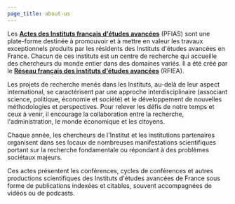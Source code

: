 ```yaml
---
page_title: about-us
---
```

Les **[Actes des Instituts français d'études avancées](https://France.PIAS.science "PFIAS")** (PFIAS) sont une plate-forme destinée à promouvoir et à mettre en valeur les travaux exceptionnels produits par les résidents des Instituts d'études avancées en France. Chacun de ces instituts est un centre de recherche qui accueille des chercheurs du monde entier dans des domaines variés. Il a été créé par le **[Réseau français des instituts d'études avancées](http://rfiea "RFIEA")** (RFIEA). 

Les projets de recherche menés dans les Instituts, au-delà de leur aspect international, se caractérisent par une approche interdisciplinaire (associant science, politique, économie et société) et le développement de nouvelles méthodologies et perspectives. Pour relever les défis de notre temps et ceux à venir, il encourage la collaboration entre la recherche, l'administration, le monde économique et les citoyens.

Chaque année, les chercheurs de l'Institut et les institutions partenaires organisent dans ses locaux de nombreuses manifestations scientifiques portant sur la recherche fondamentale ou répondant à des problèmes sociétaux majeurs.

Ces actes présentent les conférences, cycles de conférences et autres productions scientifiques des Instituts d'études avancées de France sous forme de publications indexées et citables, souvent accompagnées de vidéos ou de podcasts.